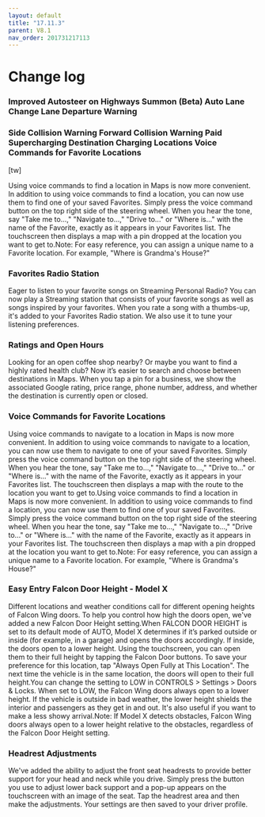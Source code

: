```yaml
---
layout: default
title: "17.11.3"
parent: V8.1
nav_order: 201731217113
---
```


# Change log

### Improved Autosteer on Highways Summon (Beta) Auto Lane Change Lane Departure Warning 



### Side Collision Warning Forward Collision Warning Paid Supercharging Destination Charging Locations Voice Commands for Favorite Locations 
[tw]

Using voice commands to find a location in Maps is now more convenient. In addition to using voice commands to find a location, you can now use them to find one of your saved Favorites. Simply press the voice command button on the top right side of the steering wheel. When you hear the tone, say "Take me to...," "Navigate to...," "Drive to..." or "Where is..." with the name of the Favorite, exactly as it appears in your Favorites list. The touchscreen then displays a map with a pin dropped at the location you want to get to.Note: For easy reference, you can assign a unique name to a Favorite location. For example, "Where is Grandma's House?"

### Favorites Radio Station 

Eager to listen to your favorite songs on Streaming Personal Radio? You can now play a Streaming station that consists of your favorite songs as well as songs inspired by your favorites. When you rate a song with a thumbs-up, it's added to your Favorites Radio station. We also use it to tune your listening preferences.

### Ratings and Open Hours 

Looking for an open coffee shop nearby? Or maybe you want to find a highly rated health club? Now it’s easier to search and choose between destinations in Maps. When you tap a pin for a business, we show the associated Google rating, price range, phone number, address, and whether the destination is currently open or closed.

### Voice Commands for Favorite Locations 

Using voice commands to navigate to a location in Maps is now more convenient. In addition to using voice commands to navigate to a location, you can now use them to navigate to one of your saved Favorites. Simply press the voice command button on the top right side of the steering wheel. When you hear the tone, say "Take me to...," "Navigate to...," "Drive to..." or "Where is..." with the name of the Favorite, exactly as it appears in your Favorites list. The touchscreen then displays a map with the route to the location you want to get to.Using voice commands to find a location in Maps is now more convenient. In addition to using voice commands to find a location, you can now use them to find one of your saved Favorites. Simply press the voice command button on the top right side of the steering wheel. When you hear the tone, say "Take me to...," "Navigate to...," "Drive to..." or "Where is..." with the name of the Favorite, exactly as it appears in your Favorites list. The touchscreen then displays a map with a pin dropped at the location you want to get to.Note: For easy reference, you can assign a unique name to a Favorite location. For example, "Where is Grandma's House?"

### Easy Entry Falcon Door Height  - Model X

Different locations and weather conditions call for different opening heights of Falcon Wing doors. To help you control how high the doors open, we've added a new Falcon Door Height setting.When FALCON DOOR HEIGHT is set to its default mode of AUTO, Model X determines if it’s parked outside or inside (for example, in a garage) and opens the doors accordingly. If inside, the doors open to a lower height. Using the touchscreen, you can open them to their full height by tapping the Falcon Door buttons. To save your preference for this location, tap "Always Open Fully at This Location". The next time the vehicle is in the same location, the doors will open to their full height.You can change the setting to LOW in CONTROLS > Settings > Doors & Locks. When set to LOW, the Falcon Wing doors always open to a lower height. If the vehicle is outside in bad weather, the lower height shields the interior and passengers as they get in and out. It's also useful if you want to make a less showy arrival.Note: If Model X detects obstacles, Falcon Wing doors always open to a lower height relative to the obstacles, regardless of the Falcon Door Height setting.

### Headrest Adjustments 

We've added the ability to adjust the front seat headrests to provide better support for your head and neck while you drive. Simply press the button you use to adjust lower back support and a pop-up appears on the touchscreen with an image of the seat. Tap the headrest area and then make the adjustments. Your settings are then saved to your driver profile.